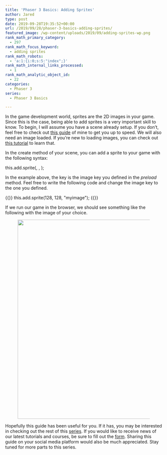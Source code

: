```yaml
---
title: 'Phaser 3 Basics: Adding Sprites'
author: Jared
type: post
date: 2019-09-28T19:35:52+00:00
url: /2019/09/28/phaser-3-basics-adding-sprites/
featured_image: /wp-content/uploads/2019/09/adding-sprites-wp.png
rank_math_primary_category:
  - 297
rank_math_focus_keyword:
  - adding sprites
rank_math_robots:
  - 'a:1:{i:0;s:5:"index";}'
rank_math_internal_links_processed:
  - 1
rank_math_analytic_object_id:
  - 22
categories:
  - Phaser 3
series:
  - Phaser 3 Basics

---
```

In the game development world, sprites are the 2D images in your game. Since this is the case, being able to add sprites is a very important skill to know. To begin, I will assume you have a scene already setup. If you don&#8217;t, feel free to check out [this guide][1] of mine to get you up to speed. We will also need an image loaded. If you&#8217;re new to loading images, you can check out [this tutorial][2] to learn that.

In the create method of your scene, you can add a sprite to your game with the following syntax:

this.add.sprite(<x>, <y>, <key>);

In the example above, the key is the image key you defined in the _preload_ method. Feel free to write the following code and change the image key to the one you defined.

{{<highlight js>}}
this.add.sprite(128, 128, "myimage");
{{</highlight>}}

If we run our game in the browser, we should see something like the following with the image of your choice.<figure class="wp-block-image">

<img loading="lazy" width="647" height="638" src="https://learn.yorkcs.com/wp-content/uploads/2019/09/phaser-3-basics-sprite.png" alt="" class="wp-image-7662" /> </figure> 

Hopefully this guide has been useful for you. If it has, you may be interested in checking out the rest of this [series][3]. If you would like to receive news of our latest tutorials and courses, be sure to fill out the [form][4]. Sharing this guide on your social media platform would also be much appreciated. Stay tuned for more parts to this series.

 [1]: https://learn.yorkcs.com/2019/09/27/phaser-3-basics-boilerplate-code/
 [2]: https://learn.yorkcs.com/2019/09/27/phaser-3-basics-loading-images/
 [3]: https://learn.yorkcs.com/category/tutorials/gamedev/phaser-3/phaser-3-basics/
 [4]: https://yorkcs.activehosted.com/f/1